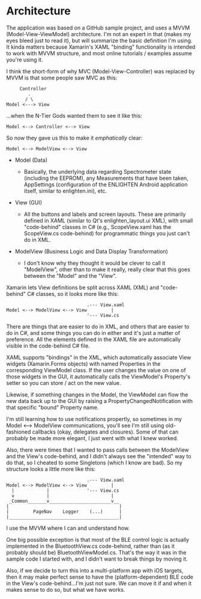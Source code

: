 # Architecture

The application was based on a GitHub sample project, and uses a MVVM 
(Model-View-ViewModel) architecture.  I'm not an expert in that (makes my eyes 
bleed just to read it), but will summarize the basic definition I'm using.  It 
kinda matters because Xamarin's XAML "binding" functionality is intended to work
with MVVM structure, and most online tutorials / examples assume you're using it.

I think the short-form of why MVC (Model-View-Controller) was replaced by MVVM is
that some people saw MVC as this:

         Controller
            .  
           / \
    Model <---> View

...when the N-Tier Gods wanted them to see it like this:

    Model <--> Controller <--> View

So now they gave us this to make it _emphatically_ clear:

    Model <--> ModelView <--> View

- Model (Data)
    - Basically, the underlying data regarding Spectrometer state (including the
      EEPROM), any Measurements that have been taken, AppSettings (configuration
      of the ENLIGHTEN Android application itself, similar to enlighten.ini), etc.

- View (GUI)
    - All the buttons and labels and screen layouts.  These are primarily 
      defined in XAML (similar to Qt's enlighten\_layout.ui XML), with small
      "code-behind" classes in C# (e.g., ScopeView.xaml has the ScopeView.cs
      code-behind) for programmatic things you just can't do in XML.

- ModelView (Business Logic and Data Display Transformation)
    - I don't know why they thought it would be clever to call it "ModelView", other 
      than to make it really, really clear that this goes between the "Model" and the
      "View".

Xamarin lets View definitions be split across XAML (XML) and "code-behind" C#
classes, so it looks more like this:

                                  .--- View.xaml
    Model <--> ModelView <--> View         |
                                  '--- View.cs

There are things that are easier to do in XML, and others that are easier to
do in C#, and some things you can do in either and it's just a matter of 
preference.  All the elements defined in the XAML file are automatically
visible in the code-behind C# file.

XAML supports "bindings" in the XML, which automatically associate View 
widgets (Xamarin.Forms objects) with named Properties in the corresponding
ViewModel class.  If the user changes the value on one of those widgets in
the GUI, it automatically calls the ViewModel's Property's setter so you
can store / act on the new value.

Likewise, if something changes in the Model, the ViewModel can flow the new
data back up to the GUI by raising a PropertyChangedNotification with that
specific "bound" Property name.

I'm still learning how to use notifications propertly, so sometimes in my 
Model <--> ModelView communications, you'll see I'm still using old-fashioned
callbacks (okay, delegates and closures).  Some of that can probably be made
more elegant, I just went with what I knew worked.

Also, there were times that I wanted to pass calls between the ModelView and
the View's code-behind, and I didn't always see the "intended" way to do that,
so I cheated to some Singletons (which I know are bad).  So my structure looks
a little more like this:

                                  .--- View.xaml
    Model <--> ModelView <--> View         |
      |            |              '--- View.cs
      v            |                       |
     _Common_______v_______________________v__
    |                                         |
    |         PageNav    Logger    (...)      |
    |_________________________________________|

I use the MVVM where I can and understand how.

One big possible exception is that most of the BLE control logic is actually 
implemented in the BluetoothView.cs code-behind, rather than (as it probably
should be) BluetoothViewModel.cs.  That's the way it was in the sample code
I started with, and I didn't want to break things by moving it.  

Also, if we decide to turn this into a multi-platform app with iOS targets, then
it may make perfect sense to have the (platform-dependent) BLE code in the View's 
code-behind...I'm just not sure.  We can move it if and when it makes sense to do
so, but what we have works.
